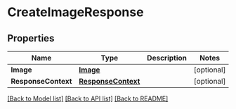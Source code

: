 # CreateImageResponse

## Properties

Name | Type | Description | Notes
------------ | ------------- | ------------- | -------------
**Image** | [**Image**](Image.md) |  | [optional] 
**ResponseContext** | [**ResponseContext**](ResponseContext.md) |  | [optional] 

[[Back to Model list]](../README.md#documentation-for-models) [[Back to API list]](../README.md#documentation-for-api-endpoints) [[Back to README]](../README.md)


